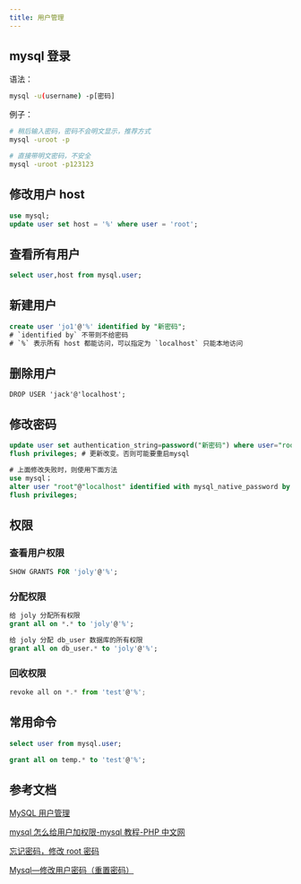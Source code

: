 ```yaml
---
title: 用户管理
---
```


## mysql 登录

语法：

```sh
mysql -u(username) -p[密码]
```

例子：

```sh
# 稍后输入密码，密码不会明文显示，推荐方式
mysql -uroot -p

# 直接带明文密码，不安全
mysql -uroot -p123123
```

## 修改用户 host

```sql
use mysql;
update user set host = '%' where user = 'root';
```

## 查看所有用户

```sql
select user,host from mysql.user;
```

## 新建用户

```sql
create user 'jo1'@'%' identified by "新密码";
# `identified by` 不带则不给密码
# `%` 表示所有 host 都能访问，可以指定为 `localhost` 只能本地访问
```

## 删除用户

```
DROP USER 'jack'@'localhost';
```

## 修改密码

```sql
update user set authentication_string=password("新密码") where user="root";
flush privileges; # 更新改变。否则可能要重启mysql

# 上面修改失败时，则使用下面方法
use mysql；
alter user "root"@"localhost" identified with mysql_native_password by "新密码";
flush privileges;
```

## 权限

### 查看用户权限

```sql
SHOW GRANTS FOR 'joly'@'%';
```

### 分配权限

```sql
给 joly 分配所有权限
grant all on *.* to 'joly'@'%';

给 joly 分配 db_user 数据库的所有权限
grant all on db_user.* to 'joly'@'%';
```

### 回收权限

```js
revoke all on *.* from 'test'@'%';
```

## 常用命令

```sql
select user from mysql.user;

grant all on temp.* to 'test'@'%';
```

## 参考文档

[MySQL 用户管理](http://c.biancheng.net/mysql/100)

[mysql 怎么给用户加权限-mysql 教程-PHP 中文网](https://www.php.cn/mysql-tutorials-460350.html)

[忘记密码，修改 root 密码](https://www.jb51.net/article/203517.htm)

[Mysql—修改用户密码（重置密码）](https://www.cnblogs.com/liuhaidon/archive/2019/10/31/11772879.html)
